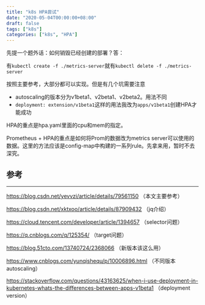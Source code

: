 ```yaml
---
title: "k8s HPA尝试"
date: "2020-05-04T00:00:00+08:00"
draft: false
tags: ["k8s"]
categories: ["k8s", "HPA"]
---
```




先提一个题外话：如何销毁已经创建的部署？答：

有`kubectl create -f ./metrics-server`就有`kubectl delete -f ./metrics-server`

按照主要参考，大部分都可以实现。但是有几个坑需要注意

* autoscaling的版本分为v1beta1、v2beta1、v2beta2。用法不同
* `deployment: extension/v1beta1`这样的用法我改为`apps/v1beta1`创建HPA才能成功

HPA的重点是hpa.yaml里面的cpu和mem的指定。

Prometheus + HPA的重点是如何将Prom的数据改为metrics server可以使用的数据。这里的方法应该是config-map中构建的一系列rule。先拿来用，暂时不去深究。

## 参考

---

https://blog.csdn.net/yevvzi/article/details/79561150 （本文主要参考）

https://blog.csdn.net/xktxoo/article/details/87909432 （jq介绍）

https://cloud.tencent.com/developer/article/1394657 （selector问题）

https://q.cnblogs.com/q/125354/ （target问题）

https://blog.51cto.com/13740724/2368066 （新版本该这么用）

https://www.cnblogs.com/yunqishequ/p/10006896.html （不同版本autoscaling）

https://stackoverflow.com/questions/43163625/when-i-use-deployment-in-kubernetes-whats-the-differences-between-apps-v1beta1 （deployment version）